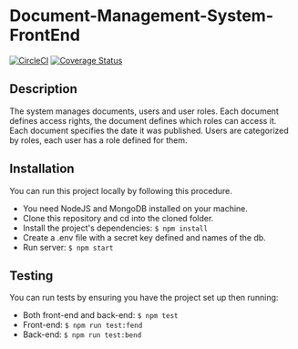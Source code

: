 # Document-Management-System-FrontEnd

[![CircleCI](https://circleci.com/gh/andela-jwarugu/dms-frontend.svg?style=svg)](https://circleci.com/gh/andela-jwarugu/dms-frontend)
[![Coverage Status](https://coveralls.io/repos/github/andela-jwarugu/DMS-Frontend/badge.svg?branch=master)](https://coveralls.io/github/andela-jwarugu/DMS-Frontend?branch=master)

## Description

The system manages documents, users and user roles. Each document defines access rights, the document defines which roles can access it. Each document specifies the date it was published. Users are categorized by roles, each user has a role defined for them.

## Installation

You can run this project locally by following this procedure.

* You need NodeJS and MongoDB installed on your machine.
* Clone this repository and cd into the cloned folder.
* Install the project's dependencies:
   `$ npm install`
* Create a .env file with a secret key defined and names of the db.
* Run server:
  `$ npm start`

## Testing

You can run tests by ensuring you have the project set up then running:
* Both front-end and back-end:
  `$ npm test`
* Front-end:
  `$ npm run test:fend`
* Back-end:
  `$ npm run test:bend`

